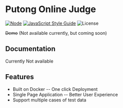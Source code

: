 # Putong Online Judge

[![Node](https://img.shields.io/badge/node-%3E=9.0-ff69b4.svg?style=flat-square)](https://nodejs.org/en/download/releases/)
[![JavaScript Style Guide](https://img.shields.io/badge/code_style-standard-brightgreen.svg?style=flat-square)](https://standardjs.com)
![License](https://img.shields.io/badge/license-MIT-green.svg?style=flat-square)

~~Demo~~ (Not available currently, but coming soon)

## Documentation

Currently Not available

## Features

- Built on Docker -- One click Deployment
- Single Page Application -- Better User Experience
- Support multiple cases of test data
